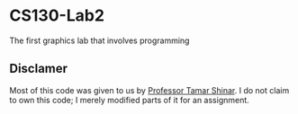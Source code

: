# CS130-Lab2
The first graphics lab that involves programming

## Disclamer
Most of this code was given to us by [Professor Tamar Shinar](https://www.cs.ucr.edu/~shinar/). I do not claim to own this
code; I merely modified parts of it for an assignment.
